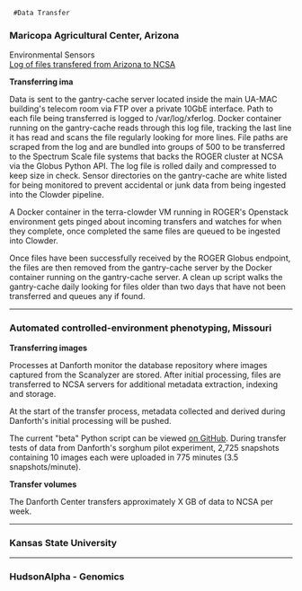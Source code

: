 ```
 #Data Transfer
```

### Maricopa Agricultural Center, Arizona

Environmental Sensors  
[Log of files transfered from Arizona to NCSA](http://terra-logging.ncsa.illinois.edu:3000/dashboard/db/sensor-file-counts-and-size)

**Transferring ima**

Data is sent to the gantry-cache server located inside the main UA-MAC building's telecom room via FTP over a private 10GbE interface.  Path to each file being transferred is logged to /var/log/xferlog.  Docker container running on the gantry-cache reads through this log file, tracking the last line it has read and scans the file regularly looking for more lines.  File paths are scraped from the log and are bundled into groups of 500 to be transferred to the Spectrum Scale file systems that backs the ROGER cluster at NCSA via the Globus Python API.  The log file is rolled daily and compressed to keep size in check.  Sensor directories on the gantry-cache are white listed for being monitored to prevent accidental or junk data from being ingested into the Clowder pipeline.

A Docker container in the terra-clowder VM running in ROGER's Openstack environment gets pinged about incoming transfers and watches for when they complete, once completed the same files are queued to be ingested into Clowder.

Once files have been successfully received by the ROGER Globus endpoint, the files are then removed from the gantry-cache server by the Docker container running on the gantry-cache server.  A clean up script walks the gantry-cache daily looking for files older than two days that have not been transferred and queues any if found.

---

### Automated controlled-environment phenotyping, Missouri

**Transferring images**

Processes at Danforth monitor the database repository where images captured from the Scanalyzer are stored. After initial processing, files are transferred to NCSA servers for additional metadata extraction, indexing and storage.

At the start of the transfer process, metadata collected and derived during Danforth's initial processing will be pushed.

The current "beta" Python script can be viewed [on GitHub](https://github.com/terraref/computing-pipeline/blob/master/scripts/PlantcvClowderUploader.py). During transfer tests of data from Danforth's sorghum pilot experiment, 2,725 snapshots containing 10 images each were uploaded in 775 minutes \(3.5 snapshots\/minute\).

**Transfer volumes**

The Danforth Center transfers approximately X GB of data to NCSA per week.

---

### Kansas State University

---

### HudsonAlpha - Genomics



